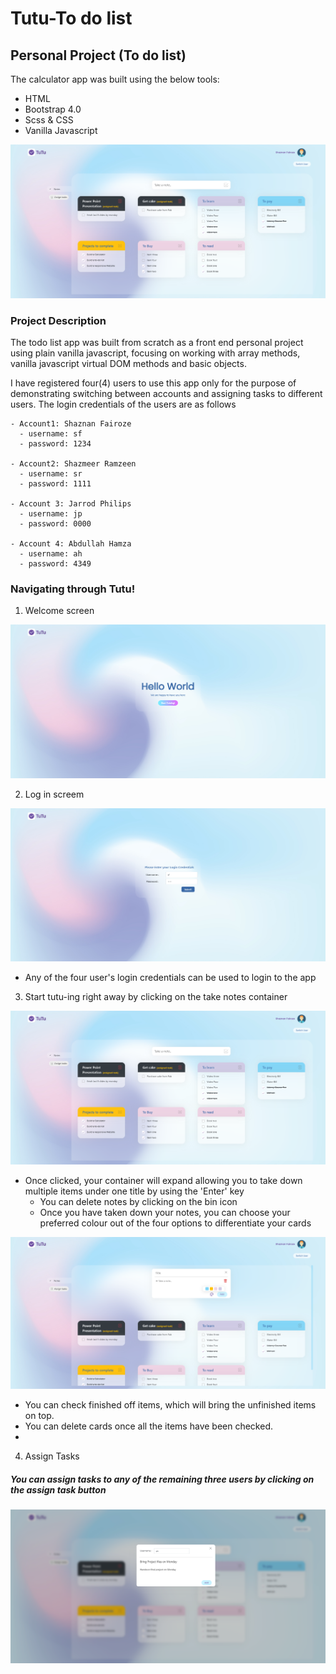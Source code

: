 # Tutu-To do list
## Personal Project (To do list)

The calculator app was built using the below tools:
- HTML
- Bootstrap 4.0
- Scss & CSS
- Vanilla Javascript 

![alt text](https://github.com/shaznan/Tutu-To-do-list/blob/main/dist/images/Read%20Me%20images/Card-layout.png?raw=true)

### Project Description

The todo list app was built from scratch as a front end personal project using plain vanilla javascript, focusing on working with array methods, vanilla javascript virtual DOM methods and basic objects. 

I have registered four(4) users to use this app only for the purpose of demonstrating switching between accounts and assigning tasks to different users. The login credentials of the users are as follows

    - Account1: Shaznan Fairoze
      - username: sf 
      - password: 1234

    - Account2: Shazmeer Ramzeen
      - username: sr
      - password: 1111

    - Account 3: Jarrod Philips
      - username: jp
      - password: 0000

    - Account 4: Abdullah Hamza
      - username: ah
      - password: 4349

### Navigating through Tutu!
1) Welcome screen

![alt text](https://github.com/shaznan/Tutu-To-do-list/blob/main/dist/images/Read%20Me%20images/Welcome.png?raw=true)

2) Log in screem

![alt text](https://github.com/shaznan/Tutu-To-do-list/blob/main/dist/images/Read%20Me%20images/Login.png?raw=true)

- Any of the four user's login credentials can be used to login to the app

3) Start tutu-ing right away by clicking on the take notes container


![alt text](https://github.com/shaznan/Tutu-To-do-list/blob/main/dist/images/Read%20Me%20images/Card-layout.png?raw=true)

- Once clicked, your container will expand allowing you to take down multiple items under one title by using the 'Enter' key
    - You can delete notes by clicking on the bin icon
    - Once you have taken down your notes, you can choose your preferred colour out of the four options to differentiate your cards
  
![alt text](https://github.com/shaznan/Tutu-To-do-list/blob/main/dist/images/Read%20Me%20images/Expand%20container.png?raw=true)

- You can check finished off items, which will bring the unfinished items on top. 
- You can delete cards once all the items have been checked. 
- 

4) Assign Tasks

##### You can assign tasks to any of the remaining three users by clicking on the assign task button

![alt text](https://github.com/shaznan/Tutu-To-do-list/blob/main/dist/images/Read%20Me%20images/Assign%20task.png?raw=true)
